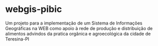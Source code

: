 # webgis-pibic

 Um projeto para a implementação de um Sistema de Informações Geográficas na WEB como apoio à rede de produção e distribuição de alimentos advindos da pratica orgânica e agroecológica da cidade de Teresina-PI 
